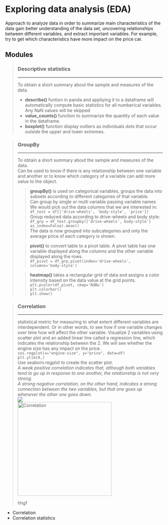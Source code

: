 # Exploring data analysis (EDA)
Approach to analyze data in order to summarize main characteristics of the data gain better understanding of the data set, uncovering relationships between different variables, and extract important variables. For example, try to get which characteristics have more impact on the price car.


## Modules

> ### Descriptive statistics  
> ------------------------
> To obtain a short summary about the sample and measures of the data.  
> - **describe()** funtion in panda and appliying it to a dataframe will automatically compute basic statistics for all numberical variables.  
> Any NaN values will be skipped  
> - **value_counts()** function to summarize the quantity of each value in the dataframe.  
> - **boxplot()** function display outliers as individuals dots that occur outside the upper and lower extremes.


> ### GroupBy  
> ------------------------
> To obtain a short summary about the sample and measures of the data.  
> Can be used to know if there is any relationship between one variable and another or to know which category of a variable can add more value to the object.  
>> **groupBy()** is used on categorical variables, groups the data into subsets according to different categories of that variable.  
>> Can group by single or multi variable passing variable names  
>> We would pick out the data columns that we are interested in:  
>> ``df_test = df[['drive-wheels', 'body-style', 'price']]``  
>> Group reduced data according to drive-wheels and body style:  
>> ``df_grp = df_test.groupby(['drive-wheels', body-style'] as_index=False).mean()``  
>> The data is now grouped into subcategories and only the average price of each category is shown.  
>
>> **pivot()** to convert table to a pivot table. A pivot table has one variable displayed along the columns and the other variable displayed along the rows.  
>> ``df_pivot = df_grp.pivot(index='drive-wheels', columns='body-style')``  
>
>> **heatmap()** takes a rectangular grid of data and assigns a color intensity based on the data value at the grid points.  
>> ``plt.pcolor(df_pivot, cmap='RdBu')``  
>> ``plt.colorbar()``  
>> ``plt.show()``  
>

> ### Correlation  
> ------------- 
> statistical metric for measuring to what extent different variables are interdependent. Or in other words, to see how if one variable changes over time how will affect the other variable.
> Visualize 2 variables using scatter plot and an added linear line called a regression line, which indicates the relationship between the 2. 
> We will see whether the engine size has any impact on the price.  
> ``sns.regplot(x="engine-size", y="price", data=df)``  
> ``plt.ylim(0,)``  
> Use seaborn.regplot to create the scatter plot.  
> *A weak positive correlation indicates that, although both variables tend to go up in response to one another, the relationship is not very strong.*  
> *A strong negative correlation, on the other hand, indicates a strong connection between the two variables, but that one goes up whenever the other one goes down.*  
> ![](C:\Users\nerea\pythonProjects\python-data-science\analyzing-data\images\StrongWeak_Positive_Correlation.jpeg)  
> <img src="C:\Users\nerea\pythonProjects\python-data-science\analyzing-data\images\StrongWeak_Positive_Correlation.jpeg" alt="Correlation" width="300px">
>
> hhgf



- Correlation
- Correlation statistics